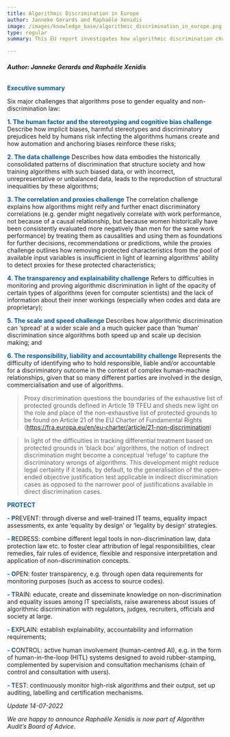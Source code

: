 ```yaml
---
title: Algorithmic Discrimination in Europe
author: Janneke Gerards and Raphaële Xenidis
image: /images/knowledge_base/algorithmic_discrimination_in_europe.png
type: regular
summary: This EU report investigates how algorithmic discrimination challenges the set of legal guarantees put in place in Europe to combat discrimination and ensure equal treatment. 

---
```

###### **Author: Janneke Gerards and Raphaële Xenidis**

<span style="color:#005aa7; font-weight: bold;">Executive summary</span>

Six major challenges that algorithms pose to gender equality and non-discrimination law: 

<span style="color:#005aa7; font-weight: bold;">1\. The human factor and the stereotyping and cognitive bias challenge</span> Describe how implicit biases, harmful stereotypes and discriminatory prejudices held by humans risk infecting the algorithms humans create and how automation and anchoring biases reinforce these risks; 

<span style="color:#005aa7; font-weight: bold;">2\. The data challenge</span> Describes how data embodies the historically consolidated patterns of discrimination that structure society and how training algorithms with such biased data, or with incorrect, unrepresentative or unbalanced data, leads to the reproduction of structural inequalities by these algorithms; 

<span style="color:#005aa7; font-weight: bold;">3\. The correlation and proxies challenge</span> The correlation challenge explains how algorithms might reify and further enact discriminatory correlations (e.g. gender might negatively correlate with work performance, not because of a causal relationship, but because women historically have been consistently evaluated more negatively than men for the same work performance) by treating them as causalities and using them as foundations for further decisions, recommendations or predictions, while the proxies challenge outlines how removing protected characteristics from the pool of available input variables is insufficient in light of learning algorithms’ ability to detect proxies for these protected characteristics; 

<span style="color:#005aa7; font-weight: bold;">4\. The transparency and explainability challenge</span> Refers to difficulties in monitoring and proving algorithmic discrimination in light of the opacity of certain types of algorithms (even for computer scientists) and the lack of information about their inner workings (especially when codes and data are proprietary); 

<span style="color:#005aa7; font-weight: bold;">5\. The scale and speed challenge</span> Describes how algorithmic discrimination can ‘spread’ at a wider scale and a much quicker pace than ‘human’ discrimination since algorithms both speed up and scale up decision making; and 

<span style="color:#005aa7; font-weight: bold;">6\. The responsibility, liability and accountability challenge</span> Represents the difficulty of identifying who to hold responsible, liable and/or accountable for a discriminatory outcome in the context of complex human-machine relationships, given that so many different parties are involved in the design, commercialisation and use of algorithms. 

> Proxy discrimination questions the boundaries of the exhaustive list of protected grounds defined in Article 19 TFEU and sheds new light on the role and place of the non-exhaustive list of protected grounds to be found on Article 21 of the EU Charter of Fundamental Rights (https://fra.europa.eu/en/eu-charter/article/21-non-discrimination)

> In light of the difficulties in tracking differential treatment based on protected grounds in ‘black box’ algorithms, the notion of indirect discrimination might become a conceptual ‘refuge’ to capture the discriminatory wrongs of algorithms. This development might reduce legal certainty if it leads, by default, to the generalisation of the open-ended objective justification test applicable in indirect discrimination cases as opposed to the narrower pool of justifications available in direct discrimination cases. 

<span style="color:#005aa7; font-weight: bold;">PROTECT</span>

<span style="color:#005aa7; font-weight: bold;">- P</span>REVENT: through diverse and well-trained IT teams, equality impact assessments, ex ante ‘equality by design’ or ‘legality by design’ strategies. 

<span style="color:#005aa7; font-weight: bold;">- R</span>EDRESS: combine different legal tools in non-discrimination law, data protection law etc. to foster clear attribution of legal responsibilities, clear remedies, fair rules of evidence, flexible and responsive interpretation and application of non-discrimination concepts. 

<span style="color:#005aa7; font-weight: bold;">- O</span>PEN: foster transparency, e.g. through open data requirements for monitoring purposes (such as access to source codes). 

<span style="color:#005aa7; font-weight: bold;">- T</span>RAIN: educate, create and disseminate knowledge on non-discrimination and equality issues among IT specialists, raise awareness about issues of algorithmic discrimination with regulators, judges, recruiters, officials and society at large. 

<span style="color:#005aa7; font-weight: bold;">- E</span>XPLAIN: establish explainability, accountability and information requirements; 


<span style="color:#005aa7; font-weight: bold;">- C</span>ONTROL: active human involvement (human-centred AI), e.g. in the form of human-in-the-loop (HITL) systems designed to avoid rubber-stamping, complemented by supervision and consultation mechanisms (chain of control and consultation with users). 

<span style="color:#005aa7; font-weight: bold;">- T</span>EST: continuously monitor high-risk algorithms and their output, set up auditing, labelling and certification mechanisms. 


_Update 14-07-2022_

_We are happy to announce Raphaële Xenidis is now part of Algorithm Audit’s Board of Advice._

